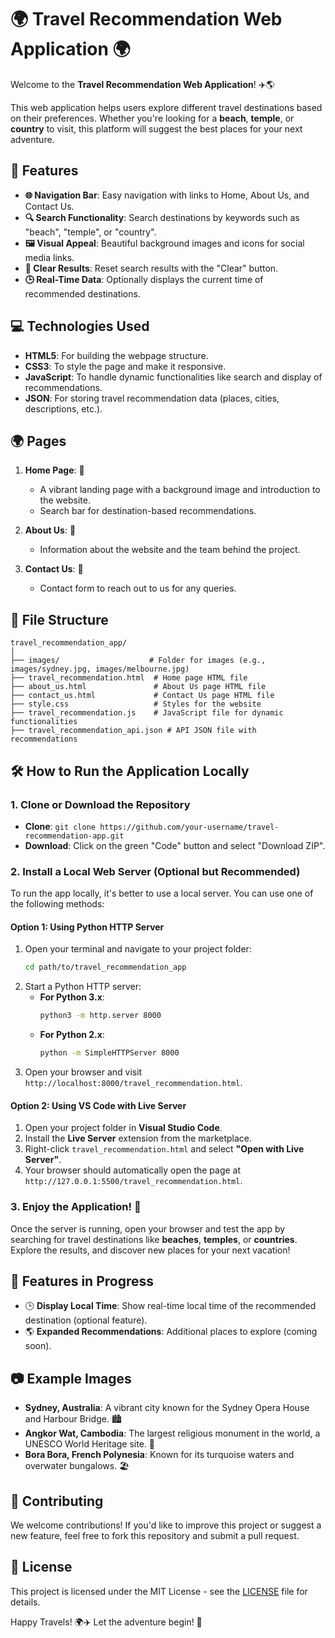 # 🌍 Travel Recommendation Web Application 🌍

Welcome to the **Travel Recommendation Web Application**! ✈️🌎

This web application helps users explore different travel destinations based on their preferences. Whether you're looking for a **beach**, **temple**, or **country** to visit, this platform will suggest the best places for your next adventure.

## 🚀 Features

- **🌐 Navigation Bar**: Easy navigation with links to Home, About Us, and Contact Us.
- **🔍 Search Functionality**: Search destinations by keywords such as "beach", "temple", or "country".
- **🖼️ Visual Appeal**: Beautiful background images and icons for social media links.
- **📅 Clear Results**: Reset search results with the "Clear" button.
- **🕒 Real-Time Data**: Optionally displays the current time of recommended destinations.

## 💻 Technologies Used

- **HTML5**: For building the webpage structure.
- **CSS3**: To style the page and make it responsive.
- **JavaScript**: To handle dynamic functionalities like search and display of recommendations.
- **JSON**: For storing travel recommendation data (places, cities, descriptions, etc.).

## 🌍 Pages

1. **Home Page**: 🏡
   - A vibrant landing page with a background image and introduction to the website.
   - Search bar for destination-based recommendations.
   
2. **About Us**: 📖
   - Information about the website and the team behind the project.
   
3. **Contact Us**: 📧
   - Contact form to reach out to us for any queries.

## 📂 File Structure

```
travel_recommendation_app/
│
├── images/                    # Folder for images (e.g., images/sydney.jpg, images/melbourne.jpg)
├── travel_recommendation.html  # Home page HTML file
├── about_us.html               # About Us page HTML file
├── contact_us.html             # Contact Us page HTML file
├── style.css                   # Styles for the website
├── travel_recommendation.js    # JavaScript file for dynamic functionalities
├── travel_recommendation_api.json # API JSON file with recommendations
```

## 🛠️ How to Run the Application Locally

### 1. Clone or Download the Repository

- **Clone**: `git clone https://github.com/your-username/travel-recommendation-app.git`
- **Download**: Click on the green "Code" button and select "Download ZIP".

### 2. Install a Local Web Server (Optional but Recommended)

To run the app locally, it's better to use a local server. You can use one of the following methods:

#### **Option 1: Using Python HTTP Server**

1. Open your terminal and navigate to your project folder:
   ```bash
   cd path/to/travel_recommendation_app
   ```
2. Start a Python HTTP server:
   - **For Python 3.x**:
     ```bash
     python3 -m http.server 8000
     ```
   - **For Python 2.x**:
     ```bash
     python -m SimpleHTTPServer 8000
     ```
3. Open your browser and visit `http://localhost:8000/travel_recommendation.html`.

#### **Option 2: Using VS Code with Live Server**

1. Open your project folder in **Visual Studio Code**.
2. Install the **Live Server** extension from the marketplace.
3. Right-click `travel_recommendation.html` and select **"Open with Live Server"**.
4. Your browser should automatically open the page at `http://127.0.0.1:5500/travel_recommendation.html`.

### 3. Enjoy the Application! 🎉

Once the server is running, open your browser and test the app by searching for travel destinations like **beaches**, **temples**, or **countries**. Explore the results, and discover new places for your next vacation!

## 📝 Features in Progress

- 🕒 **Display Local Time**: Show real-time local time of the recommended destination (optional feature).
- 🌎 **Expanded Recommendations**: Additional places to explore (coming soon).

## 📷 Example Images

- **Sydney, Australia**: A vibrant city known for the Sydney Opera House and Harbour Bridge. 🏙️
- **Angkor Wat, Cambodia**: The largest religious monument in the world, a UNESCO World Heritage site. 🏯
- **Bora Bora, French Polynesia**: Known for its turquoise waters and overwater bungalows. 🏖️

## 🤝 Contributing

We welcome contributions! If you'd like to improve this project or suggest a new feature, feel free to fork this repository and submit a pull request.

## 👀 License

This project is licensed under the MIT License - see the [LICENSE](LICENSE) file for details.


Happy Travels! 🌍✈️ Let the adventure begin! 🌟

